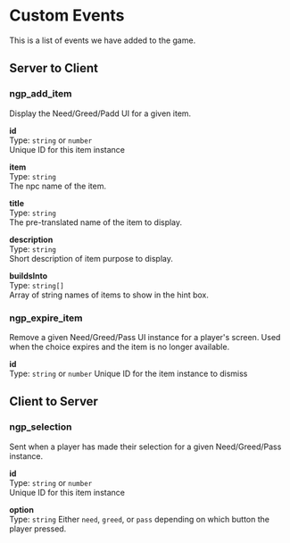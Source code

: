 # Custom Events
This is a list of events we have added to the game.

## Server to Client

### ngp_add_item
Display the Need/Greed/Padd UI for a given item.

**id**  
Type: `string` or `number`  
Unique ID for this item instance

**item**  
Type: `string`  
The npc name of the item.

**title**  
Type: `string`  
The pre-translated name of the item to display.

**description**  
Type: `string`  
Short description of item purpose to display.

**buildsInto**  
Type: `string[]`  
Array of string names of items to show in the hint box.

### ngp_expire_item
Remove a given Need/Greed/Pass UI instance for a player's screen. Used when the choice expires and the item is no longer available.

**id**  
Type: `string` or `number`
Unique ID for the item instance to dismiss

## Client to Server

### ngp_selection
Sent when a player has made their selection for a given Need/Greed/Pass instance.

**id**  
Type: `string` or `number`  
Unique ID for this item instance

**option**  
Type: `string`
Either `need`, `greed`, or `pass` depending on which button the player pressed.
